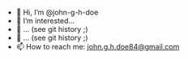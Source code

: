 - 👋 Hi, I’m @john-g-h-doe
- 👀 I’m interested...
- 🌱  ... (see git history ;)
- 💞️ ... (see git history ;)
- 📫 How to reach me: john.g.h.doe84@gmail.com

<!---
john-g-h-doe/john-g-h-doe is a ✨ special ✨ repository because its `README.md` (this file) appears on your GitHub profile.
You can click the Preview link to take a look at your changes.
--->
